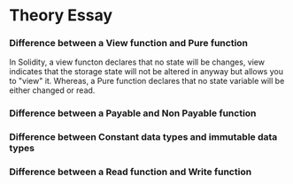 # Theory Essay

### Difference between a View function and Pure function
In Solidity, a view functon declares that no state will be changes, view indicates that the storage state will not be altered in anyway but allows you to "view" it. Whereas, a Pure function declares that no state variable will be either changed or read.

### Difference between a Payable and Non Payable function 
 
### Difference between Constant data types and immutable data types

### Difference between a Read function and Write function
